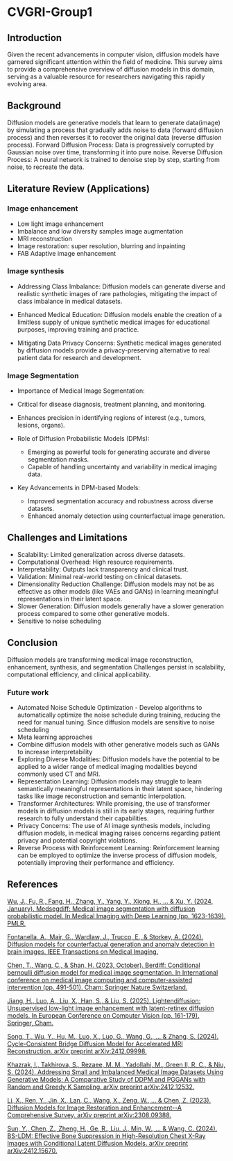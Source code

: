 # CVGRI-Group1

## Introduction 

Given the recent advancements in computer vision, diffusion models have garnered significant attention within the field of medicine. This survey aims to provide a comprehensive overview of diffusion models in this domain, serving as a valuable resource for researchers navigating this rapidly evolving area.

## Background 

Diffusion models are generative models that learn to generate data(image) by simulating a process that gradually adds noise to data (forward diffusion process) and then reverses it to recover the original data (reverse diffusion process).
Forward Diffusion Process: Data is progressively corrupted by Gaussian noise over time, transforming it into pure noise.
Reverse Diffusion Process: A neural network is trained to denoise step by step, starting from noise, to recreate the data.

## Literature Review (Applications) 

### Image enhancement

* Low light image enhancement
* Imbalance and low diversity samples image augmentation
* MRI reconstruction
* Image restoration: super resolution, blurring and inpainting
* FAB Adaptive image enhancement

### Image synthesis 

* Addressing Class Imbalance: Diffusion models can generate diverse and realistic synthetic images of rare pathologies, mitigating the impact of class imbalance in medical datasets.

* Enhanced Medical Education: Diffusion models enable the creation of a limitless supply of unique synthetic medical images for educational purposes, improving training and practice.

* Mitigating Data Privacy Concerns: Synthetic medical images generated by diffusion models provide a privacy-preserving alternative to real patient data for research and development.

### Image Segmentation

* Importance of Medical Image Segmentation:
* Critical for disease diagnosis, treatment planning, and monitoring.
* Enhances precision in identifying regions of interest (e.g., tumors, lesions, organs).

* Role of Diffusion Probabilistic Models (DPMs):
  * Emerging as powerful tools for generating accurate and diverse segmentation masks.
  * Capable of handling uncertainty and variability in medical imaging data.
* Key Advancements in DPM-based Models:
  * Improved segmentation accuracy and robustness across diverse datasets.
  * Enhanced anomaly detection using counterfactual image generation.

## Challenges and Limitations 

* Scalability: Limited generalization across diverse datasets.
* Computational Overhead: High resource requirements.
* Interpretability: Outputs lack transparency and clinical trust.
* Validation: Minimal real-world testing on clinical datasets.
* Dimensionality Reduction Challenge: Diffusion models may not be as effective as other models (like VAEs and GANs) in learning meaningful representations in their latent space.
* Slower Generation: Diffusion models generally have a slower generation process compared to some other generative models.
* Sensitive to noise scheduling

## Conclusion 

Diffusion models are transforming medical image reconstruction, enhancement, synthesis, and segmentation
Challenges persist in scalability, computational efficiency, and clinical applicability.
### Future work
* Automated Noise Schedule Optimization - Develop algorithms to automatically optimize the noise schedule during training, reducing the need for manual tuning. Since diffusion models are sensitive to noise scheduling 
* Meta learning approaches
* Combine diffusion models with other generative models such as GANs to increase interpretability 
* Exploring Diverse Modalities: Diffusion models have the potential to be applied to a wider range of medical imaging modalities beyond commonly used CT and MRI.
* Representation Learning: Diffusion models may struggle to learn semantically meaningful representations in their latent space, hindering tasks like image reconstruction and semantic interpolation.
* Transformer Architectures: While promising, the use of transformer models in diffusion models is still in its early stages, requiring further research to fully understand their capabilities.
* Privacy Concerns: The use of AI image synthesis models, including diffusion models, in medical imaging raises concerns regarding patient privacy and potential copyright violations.
* Reverse Process with Reinforcement Learning: Reinforcement learning can be employed to optimize the inverse process of diffusion models, potentially improving their performance and efficiency.

## References 

[Wu, J., Fu, R., Fang, H., Zhang, Y., Yang, Y., Xiong, H., ... & Xu, Y. (2024, January). Medsegdiff: Medical image segmentation with diffusion probabilistic model. In Medical Imaging with Deep Learning (pp. 1623-1639). PMLR.](https://proceedings.mlr.press/v227/wu24a.html)

[Fontanella, A., Mair, G., Wardlaw, J., Trucco, E., & Storkey, A. (2024). Diffusion models for counterfactual generation and anomaly detection in brain images. IEEE Transactions on Medical Imaging.](https://ieeexplore.ieee.org/abstract/document/10680156/)

[Chen, T., Wang, C., & Shan, H. (2023, October). Berdiff: Conditional bernoulli diffusion model for medical image segmentation. In International conference on medical image computing and computer-assisted intervention (pp. 491-501). Cham: Springer Nature Switzerland.](https://link.springer.com/chapter/10.1007/978-3-031-43901-8_47)

[Jiang, H., Luo, A., Liu, X., Han, S., & Liu, S. (2025). Lightendiffusion: Unsupervised low-light image enhancement with latent-retinex diffusion models. In European Conference on Computer Vision (pp. 161-179). Springer, Cham.](https://arxiv.org/pdf/2407.08939)

[Song, T., Wu, Y., Hu, M., Luo, X., Luo, G., Wang, G., ... & Zhang, S. (2024). Cycle-Consistent Bridge Diffusion Model for Accelerated MRI Reconstruction. arXiv preprint arXiv:2412.09998.](https://arxiv.org/pdf/2412.09998)

[Khazrak, I., Takhirova, S., Rezaee, M. M., Yadollahi, M., Green II, R. C., & Niu, S. (2024). Addressing Small and Imbalanced Medical Image Datasets Using Generative Models: A Comparative Study of DDPM and PGGANs with Random and Greedy K Sampling. arXiv preprint arXiv:2412.12532.](https://arxiv.org/pdf/2412.12532)

[Li, X., Ren, Y., Jin, X., Lan, C., Wang, X., Zeng, W., ... & Chen, Z. (2023). Diffusion Models for Image Restoration and Enhancement--A Comprehensive Survey. arXiv preprint arXiv:2308.09388.](https://arxiv.org/pdf/2308.09388)

[Sun, Y., Chen, Z., Zheng, H., Ge, R., Liu, J., Min, W., ... & Wang, C. (2024). BS-LDM: Effective Bone Suppression in High-Resolution Chest X-Ray Images with Conditional Latent Diffusion Models. arXiv preprint arXiv:2412.15670.](https://arxiv.org/pdf/2412.15670)





